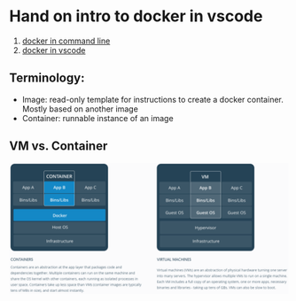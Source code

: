 # Hand on intro to docker in vscode

1. [docker in command line](docker_in_cmd.md)
2. [docker in vscode](docker_in_vsc.md)

## Terminology:
- Image: read-only template for instructions to create a docker container. Mostly based on another image
- Container: runnable instance of an image

## VM vs. Container
![alt docker vs vm](media/dockervsvm.png)



